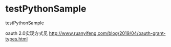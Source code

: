 # testPythonSample
testPythonSample


oauth 2.0实现方式见
http://www.ruanyifeng.com/blog/2019/04/oauth-grant-types.html
